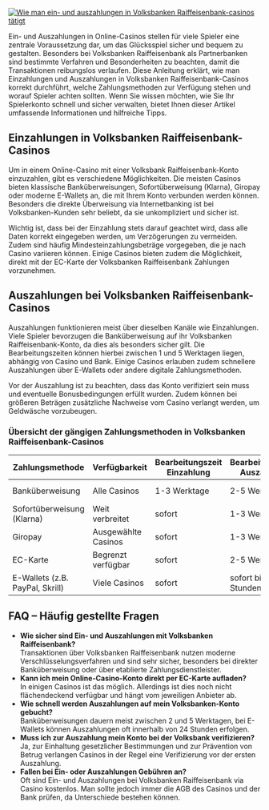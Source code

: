 [![Wie man ein- und auszahlungen in Volksbanken Raiffeisenbank-casinos tätigt](https://123-caf.pages.dev/gitsignup.png)](https://vrmoo.ru/Bt82HjjY)

<p>Ein- und Auszahlungen in Online-Casinos stellen für viele Spieler eine zentrale Voraussetzung dar, um das Glücksspiel sicher und bequem zu gestalten. Besonders bei Volksbanken Raiffeisenbank als Partnerbanken sind bestimmte Verfahren und Besonderheiten zu beachten, damit die Transaktionen reibungslos verlaufen. Diese Anleitung erklärt, wie man Einzahlungen und Auszahlungen in Volksbanken Raiffeisenbank-Casinos korrekt durchführt, welche Zahlungsmethoden zur Verfügung stehen und worauf Spieler achten sollten. Wenn Sie wissen möchten, wie Sie Ihr Spielerkonto schnell und sicher verwalten, bietet Ihnen dieser Artikel umfassende Informationen und hilfreiche Tipps.</p>  <h2>Einzahlungen in Volksbanken Raiffeisenbank-Casinos</h2> <p>Um in einem Online-Casino mit einer Volksbank Raiffeisenbank-Konto einzuzahlen, gibt es verschiedene Möglichkeiten. Die meisten Casinos bieten klassische Banküberweisungen, Sofortüberweisung (Klarna), Giropay oder moderne E-Wallets an, die mit Ihrem Konto verbunden werden können. Besonders die direkte Überweisung via Internetbanking ist bei Volksbanken-Kunden sehr beliebt, da sie unkompliziert und sicher ist.</p> <p>Wichtig ist, dass bei der Einzahlung stets darauf geachtet wird, dass alle Daten korrekt eingegeben werden, um Verzögerungen zu vermeiden. Zudem sind häufig Mindesteinzahlungsbeträge vorgegeben, die je nach Casino variieren können. Einige Casinos bieten zudem die Möglichkeit, direkt mit der EC-Karte der Volksbanken Raiffeisenbank Zahlungen vorzunehmen.</p>  <h2>Auszahlungen bei Volksbanken Raiffeisenbank-Casinos</h2> <p>Auszahlungen funktionieren meist über dieselben Kanäle wie Einzahlungen. Viele Spieler bevorzugen die Banküberweisung auf ihr Volksbanken Raiffeisenbank-Konto, da dies als besonders sicher gilt. Die Bearbeitungszeiten können hierbei zwischen 1 und 5 Werktagen liegen, abhängig von Casino und Bank. Einige Casinos erlauben zudem schnellere Auszahlungen über E-Wallets oder andere digitale Zahlungsmethoden.</p> <p>Vor der Auszahlung ist zu beachten, dass das Konto verifiziert sein muss und eventuelle Bonusbedingungen erfüllt wurden. Zudem können bei größeren Beträgen zusätzliche Nachweise vom Casino verlangt werden, um Geldwäsche vorzubeugen.</p>  <h3>Übersicht der gängigen Zahlungsmethoden in Volksbanken Raiffeisenbank-Casinos</h3> <table>   <thead>     <tr>       <th>Zahlungsmethode</th>       <th>Verfügbarkeit</th>       <th>Bearbeitungszeit Einzahlung</th>       <th>Bearbeitungszeit Auszahlung</th>       <th>Gebühren</th>     </tr>   </thead>   <tbody>     <tr>       <td>Banküberweisung</td>       <td>Alle Casinos</td>       <td>1-3 Werktage</td>       <td>2-5 Werktage</td>       <td>Meist kostenlos</td>     </tr>     <tr>       <td>Sofortüberweisung (Klarna)</td>       <td>Weit verbreitet</td>       <td>sofort</td>       <td>1-3 Werktage</td>       <td>Meist kostenlos</td>     </tr>     <tr>       <td>Giropay</td>       <td>Ausgewählte Casinos</td>       <td>sofort</td>       <td>1-3 Werktage</td>       <td>Meist kostenlos</td>     </tr>     <tr>       <td>EC-Karte</td>       <td>Begrenzt verfügbar</td>       <td>sofort</td>       <td>2-5 Werktage</td>       <td>Meist kostenlos</td>     </tr>     <tr>       <td>E-Wallets (z.B. PayPal, Skrill)</td>       <td>Viele Casinos</td>       <td>sofort</td>       <td>sofort bis 24 Stunden</td>       <td>Varriert</td>     </tr>   </tbody> </table>  <h2>FAQ – Häufig gestellte Fragen</h2> <ul>   <li><strong>Wie sicher sind Ein- und Auszahlungen mit Volksbanken Raiffeisenbank?</strong><br>Transaktionen über Volksbanken Raiffeisenbank nutzen moderne Verschlüsselungsverfahren und sind sehr sicher, besonders bei direkter Banküberweisung oder über etablierte Zahlungsdienstleister.</li>   <li><strong>Kann ich mein Online-Casino-Konto direkt per EC-Karte aufladen?</strong><br>In einigen Casinos ist das möglich. Allerdings ist dies noch nicht flächendeckend verfügbar und hängt vom jeweiligen Anbieter ab.</li>   <li><strong>Wie schnell werden Auszahlungen auf mein Volksbanken-Konto gebucht?</strong><br>Banküberweisungen dauern meist zwischen 2 und 5 Werktagen, bei E-Wallets können Auszahlungen oft innerhalb von 24 Stunden erfolgen.</li>   <li><strong>Muss ich zur Auszahlung mein Konto bei der Volksbank verifizieren?</strong><br>Ja, zur Einhaltung gesetzlicher Bestimmungen und zur Prävention von Betrug verlangen Casinos in der Regel eine Verifizierung vor der ersten Auszahlung.</li>   <li><strong>Fallen bei Ein- oder Auszahlungen Gebühren an?</strong><br>Oft sind Ein- und Auszahlungen bei Volksbanken Raiffeisenbank via Casino kostenlos. Man sollte jedoch immer die AGB des Casinos und der Bank prüfen, da Unterschiede bestehen können.</li> </ul>